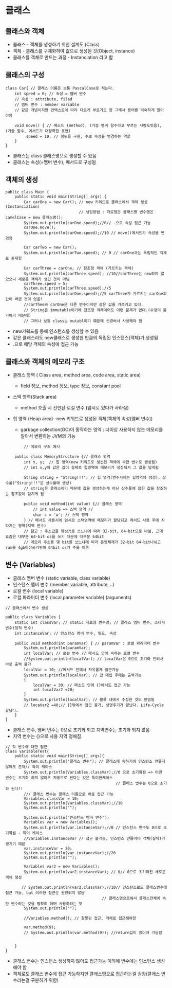 # 클래스

## 클래스와 객체

- 클래스 - 객체를 생성하기 위한 설계도 (Class)
- 객체 - 클래스를 구체화하여 값으로 생성된 것(Object, instance)
- 클래스를 객체로 만드는 과정 - Instanciation 라고 함

## 클래스의 구성

```
class Car{ // 클래스 이름은 보통 PascalCase로 적는다.
    int speed = 0; // 속성 = 멤버 변수
    // 속성 : attribute, filed
    // 멤버 변수 : member variable
    // 같은 개념이지만 컨텍스트에 따라 다르게 부르기도 함 그래서 용어를 익숙하게 알아야함

    void move() { // 메소드 (method), (가끔 멤버 함수라고 부르는 사람도잇음), (가끔 함수, 메서드가 더정확한 표현)
         speed = 10; // 행위를 구현, 주로 속성을 변경하는 역할
    }
}
```
- 클래스는 class 클래스명으로 생성할 수 있음
- 클래스는 속성(=멤버 변수), 메서드로 구성됨

## 객체의 생성

```
public class Main {
    public static void main(String[] args) {
        Car carOne = new Car(); // new 키워드로 클래스에서 객체 생성(Instanciation)
                                // 생성방법 : 자료형은 클래스명 변수명은 camelCase = new 클래스명();
        System.out.println(carOne.speed);//0// .으로 속성 접근 가능
        carOne.move();
        System.out.println(carOne.speed);//10 // move()메서드가 속성을 변경함

        Car carTwo = new Car();
        System.out.println(carTwo.speed); // 0 // carOne과는 독립적인 객체로 존재함

        Car carThree = carOne; // 참조형 객체 (가르키는 객체)
        System.out.println(carThree.speed); //10//carThree는 new하지 않았으니 새로운 객체가 생긴 것이 아님
        carThree.speed = 5;
        System.out.println(carThree.speed);//5 
        System.out.println(carOne.speed);//5 carThree가 가르키는 carOne의 값이 바뀐 것이 었음!
        //carThee와 carOne은 다른 변수이지만 같은 값을 가르키고 있다.
        // String은 immutable이기에 참조형 객체이어도 이런 문제가 없다.(수정이 불가하기 때문에)
        // 그러나 보통 class는 mutabl이기 떄문에 신경써서 사용해야 함
```
- new키워드를 통해 인스턴스를 생성할 수 있음
- 같은 클래스라도 new클래스로 생성한 만큼의 독립된 인스턴스(객체)가 생성됨
- .으로 해당 객체의 속성에 접근 가능

## 클래스와 객체의 메모리 구조

 - 클래스 영역 ( Class area, method area, code area, static area)
   - field 정보, method 정보, type 정보, constant pool
   
 - 스택 영역(Stack area)
   - method 호출 시 선언된 로컬 변수 (임시로 있다가 사라짐)

 - 힙 영역 (Heap area)
   -new 키워드로 생성된 객체(객체의 속성(멤버 변수))
   - garbage collection(GC)이 동작하는 영역 
    : 더이상 사용하지 않는 메모리를 알아서 변환하는 JVM의 기능
 
```
        // 메모리 구조 예시
        
    public class MemoryStructure {// 클래스 영역
        int x, y;  // 힙 영역(new 키워드로 생선된 객체에 속한 변수로 생성됨)
        // int x,y의 값은 값이 실제로 힙영역에 메모리가 생성되서 그 값을 담게됨
        
        String string = "String!!!"; // 힙 영역(변수자체는 힙영역에 생성), 상수풀("String!!!"은 상수풀에 생성)
        // string은 클래스이기 때문에 값을 생성하는게 아닌 상수풀에 잡힌 값을 참조하는 참조값이 담기게 됨
        
        public void method(int value) {// 클래스 영역'
            // int value => 스택 영역 // 
            char c = 'w'; // 스택 영역
        } // 메서드 사용시에 임시로 스택영역에 메모리가 할당되고 메서드 사용 후에 사라지는 영역(지역 변수)
        // 참고 : 주소값을 몇bit로 쓰느냐에 따라 32-bit, 64-bit으로 나뉨, 근데 요즘은 대부분 64-bit os를 쓰기 때문에 대부분 64bit
        // 메모리 주소를 몇 bit를 쓰느냐에 따라 운영체제가 32-bit 64-bit나뉘고 ram을 4gb이상쓰기위해 64bit os가 주를 이룸
```

## 변수 (Variables)
- 클래스 멤버 변수 (static variable, class variable)
- 인스턴스 멤버 변수 (member variable, attribute, ..)
- 로컬 변수 (local variable)
- 로컬 파라미터 변수 (local parameter variable) (arguments)
                    
```
// 클래스에서 변수 생성

public class Variables {
    static int classVar; // static 자료형 변수명; // 클래스 멤버 변수, 스태틱 변수(정적 변수)
    int instanceVar; // 인스턴스 멤버 변수, 필드, 속성

    public void method(int paramVar) { // paramVar : 로컬 파라미터 변수
        System.out.println(paramVar);
        int localVar; // 로컬 변수 // 메서드 안에 속하는 로컬 변수
        //System.out.println(localVar); // localVar은 0으로 초기화 안되서 바로 출력 불가
        localVar = 10; //메서드 안에서 자유롭게 접근가능
        System.out.println(localVar); // 값 대입 후에는 출력가능
        {
            localVar = 30; // 메소드 안에 {}에서도 접근 가능
            int localVar2 =20;
        }
        System.out.println(localVar); // 블록 내에서 수정한 것도 반영됨
        // locaVar2 =40;// {}밖에서 접근 불가, 생명주기가 끝났다. Life-Cycle 끝났다.
    }
}
```
- 클래스 변수, 멤버 변수는 0으로 초기화 되고 지역변수는 초기화 되지 않음
- 지역 변수는 {}으로 사용 지역 정해짐



```
// 각 변수에 대한 접근
class variableTest{
    public static void main(String[] args){
        System.out.println("클래스 변수"); // 클래스에 속하기에 인스턴스 만들지 않아도 존재// 특이 케이스
        System.out.println(Variables.classVar);//0 으로 초기화됨 => 어떤 변수는 초기화 하지 않아도 자동으로 된다는 것은 특이한케이스
                                                // 클래스 변수는 0으로 초기화 된다!!
        /// 클래스 변수는 클래스 이름으로 바로 접근 가능
        Variables.classVar = 10;
        System.out.println(Variables.classVar);//10
        System.out.println("");

        System.out.println("인스턴스 멤버 변수");
        Variables var = new Variables();
        System.out.println(var.instanceVar);//0 // 인스턴스 변수도 0으로 초기화됨 - 특이 케이스
        //Variables.instanceVar // 접근 불가능, 인스턴스 만들어야 객체(실체)가 생기기 때문
        var.instanceVar = 20;
        System.out.println(var.instanceVar);//20
        System.out.println("");

        Variables var2 = new Variables();
        System.out.println(var2.instanceVar); // 0// 0으로 초기화된 새로운 객체 생성

       // System.out.println(var2.classVar);//10// 인스턴스로도 클래스변수에 접근 가능, but 이러한 접근은 권장되지 않음
                                          // 클래스명으로해서 클래스전체에 속한 변수라는 것을 명확히 하며 사용하라는 뜻
        System.out.println("");

        //Variables.method(); // 잘못된 접근, 객체로 접근해야함

        var.method(9);
        // System.out.println(var.method(9)); //return값이 있어야 가능함


    }
}
```

- 클래스 변수는 인스턴스 생성하지 않아도 접근가능 이외에 변수에는 인스턴스 생성해야 함
- 객체로도 클래스 변수에 접근 가능하지만 클래스명으로 접근하는걸 권장(클래스 변수라는걸 구분하기 위함)
